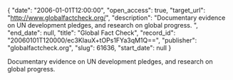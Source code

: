 {
  "date": "2006-01-01T12:00:00", 
  "open_access": true, 
  "target_url": "http://www.globalfactcheck.org/", 
  "description": "Documentary evidence on UN development pledges, and research on global progress.   ", 
  "end_date": null, 
  "title": "Global Fact Check", 
  "record_id": "20060101T120000/ec3KIauX+tOPs1FYa3qM1Q==", 
  "publisher": "globalfactcheck.org", 
  "slug": 61636, 
  "start_date": null
}

Documentary evidence on UN development pledges, and research on global progress.   